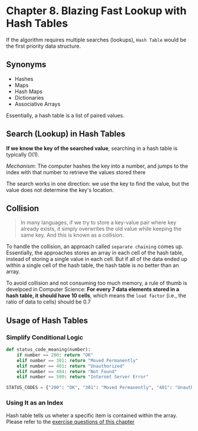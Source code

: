 # Chapter 8. Blazing Fast Lookup with Hash Tables

If the algorithm requires multiple searches (lookups), `Hash Table` would be the first priority data structure.

## Synonyms

- Hashes
- Maps
- Hash Maps
- Dictionaries
- Associative Arrays

Essentially, a hash table is a list of paired values.

## Search (Lookup) in Hash Tables

**If we know the key of the searched value**, searching in a hash table is typically O(1).

*Mechanism*: The computer hashes the key into a number, and jumps to the index with that number to retrieve the values stored there

The search works in one direction: we use the key to find the value, but the value does not determine the key's location.

## Collision

> In many languages, if we try to store a key-value pair where key already exists, it simply overwrites the old value while keeping the same key. And this is known as a collision.

To handle the collision, an approach called `separate chaining` comes up. Essentially, the approaches stores an array in each cell of the hash table, instead of storing a single value in each cell. But if all of the data ended up within a single cell of the hash table, the hash table is no better than an array.

To avoid collision and not consuming too much memory, a rule of thumb is develpoed in Computer Science: **For every 7 data elements stored in a hash table, it should have 10 cells**, which means the `load factor` (i.e., the ratio of data to cells) should be 0.7


## Usage of Hash Tables

### Simplify Conditional Logic

```python
def status_code_meaning(number):
    if number == 200: return "OK"
    elif number == 301: return "Moved Permanently"
    elif number == 401: return "Unauthorized"
    elif number == 404: return "Not Found"
    elif number == 500: return "Internet Server Error"
```

```python
STATUS_CODES = {"200": "OK", "301": "Moved Permanently", "401": "Unauthorized", "404": "Not Found", "500": "Internet Server Error"}
```

### Using It as an Index

Hash table tells us wheter a specific item is contained within the array. Please refer to the [exercise questions of this chapter](./exercises/Chapter%2008/)
